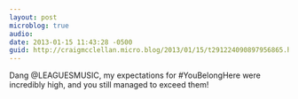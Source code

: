 ```yaml
---
layout: post
microblog: true
audio: 
date: 2013-01-15 11:43:28 -0500
guid: http://craigmcclellan.micro.blog/2013/01/15/t291224090897956865.html
---
```

Dang @LEAGUESMUSIC, my expectations for #YouBelongHere were incredibly high, and you still managed to exceed them!
